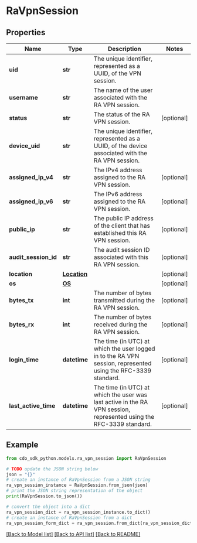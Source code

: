 # RaVpnSession


## Properties

Name | Type | Description | Notes
------------ | ------------- | ------------- | -------------
**uid** | **str** | The unique identifier, represented as a UUID, of the VPN session. | 
**username** | **str** | The name of the user associated with the RA VPN session. | 
**status** | **str** | The status of the RA VPN session. | [optional] 
**device_uid** | **str** | The unique identifier, represented as a UUID, of the device associated with the RA VPN session. | 
**assigned_ip_v4** | **str** | The IPv4 address assigned to the RA VPN session. | [optional] 
**assigned_ip_v6** | **str** | The IPv6 address assigned to the RA VPN session. | [optional] 
**public_ip** | **str** | The public IP address of the client that has established this RA VPN session. | [optional] 
**audit_session_id** | **str** | The audit session ID associated with this RA VPN session. | [optional] 
**location** | [**Location**](Location.md) |  | [optional] 
**os** | [**OS**](OS.md) |  | [optional] 
**bytes_tx** | **int** | The number of bytes transmitted during the RA VPN session. | [optional] 
**bytes_rx** | **int** | The number of bytes received during the RA VPN session. | [optional] 
**login_time** | **datetime** | The time (in UTC) at which the user logged in to the RA VPN session, represented using the RFC-3339 standard. | [optional] 
**last_active_time** | **datetime** | The time (in UTC) at which the user was last active in the RA VPN session, represented using the RFC-3339 standard. | [optional] 

## Example

```python
from cdo_sdk_python.models.ra_vpn_session import RaVpnSession

# TODO update the JSON string below
json = "{}"
# create an instance of RaVpnSession from a JSON string
ra_vpn_session_instance = RaVpnSession.from_json(json)
# print the JSON string representation of the object
print(RaVpnSession.to_json())

# convert the object into a dict
ra_vpn_session_dict = ra_vpn_session_instance.to_dict()
# create an instance of RaVpnSession from a dict
ra_vpn_session_form_dict = ra_vpn_session.from_dict(ra_vpn_session_dict)
```
[[Back to Model list]](../README.md#documentation-for-models) [[Back to API list]](../README.md#documentation-for-api-endpoints) [[Back to README]](../README.md)


